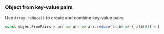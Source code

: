 ### Object from key-value pairs

Use `Array.reduce()` to create and combine key-value pairs.

```js
const objectFromPairs = arr => arr => arr.reduce((a,b) => { a[b[0]] = b[1]; return a;}, {})
```
